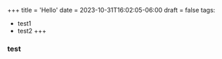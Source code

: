 +++
title = 'Hello'
date = 2023-10-31T16:02:05-06:00
draft = false
tags:
  - test1
  - test2
+++


### test